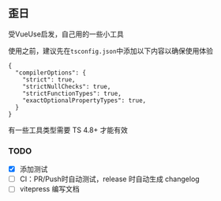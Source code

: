 

## 歪日
受VueUse启发，自己用的一些小工具

使用之前，建议先在`tsconfig.json`中添加以下内容以确保使用体验
```json5
{
  "compilerOptions": {
    "strict": true,
    "strictNullChecks": true,
    "strictFunctionTypes": true,
    "exactOptionalPropertyTypes": true,
  }
}
```
有一些工具类型需要 TS 4.8+ 才能有效


### TODO
 - [x] 添加测试
 - [ ] CI：PR/Push时自动测试，release 时自动生成 changelog
 - [ ] vitepress 编写文档
